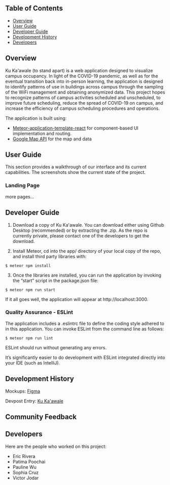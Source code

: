 ## Table of Contents
* [Overview](#overview)
* [User Guide](#user-guide)
* [Developer Guide](#developer-guide)
* [Development History](#development-history)
* [Developers](#developers)

## Overview

Ku Ka'awale (to stand apart) is a web application designed to visualize campus occupancy. In light of the COVID-19 pandemic, as well as for the eventual transition 
back into in-person learning, the application is designed to identify patterns of use in buildings across campus through the sampling of the WiFi management and 
obtaining anonymized data. This project hopes to recognize patterns of campus activities scheduled and unscheduled, to improve future scheduling, reduce the spread 
of COVID-19 on campus, and increase the efficiency of campus scheduling procedures and operations.

The application is built using:
- [Meteor-application-template-react](https://github.com/ics-software-engineering/meteor-application-template-react) for component-based UI implementation and 
routing.
- [Google Map API]() for the map and data 

## User Guide
This section provides a walkthrough of our interface and its current capabilities. The screenshots show the current state of the project. 



### Landing Page

more pages...

## Developer Guide
1. Download a copy of Ku Ka'awale. You can download either using Github Desktop (recommended) or by extracting the .zip. As the repo is currently private, please 
contact one of the developers to get the download.

2. Install Meteor, cd into the app/ directory of your local copy of the repo, and install third party libraries with:

``$ meteor npm install``

3. Once the libraries are installed, you can run the application by invoking the “start” script in the package.json file:

``$ meteor npm run start``

If it all goes well, the application will appear at http://localhost:3000.

### Quality Assurance - ESLint

The application includes a .eslintrc file to define the coding style adhered to in this application. You can invoke ESLint from the command line as follows:

``$ meteor npm run lint``

ESLint should run without generating any errors.

It’s significantly easier to do development with ESLint integrated directly into your IDE (such as IntelliJ).

## Development History

Mockups: [Figma](https://www.figma.com/file/jqSCTOCo7MpTyWXJH9Uu4h/MapMock?node-id=0%3A1)

Devpost Entry: [Ku Ka'awale](https://devpost.com/software/ku-ka-awale)

## Community Feedback

## Developers
Here are the people who worked on this project:

- Eric Rivera
- Patima Poochai
- Pauline Wu
- Sophia Cruz
- Victor Jodar
